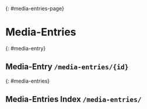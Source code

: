 
{: #media-entries-page}
# Media-Entries

{: #media-entry}
## Media-Entry `/media-entries/{id}`

{: #media-entries}
## Media-Entries Index `/media-entries/`


